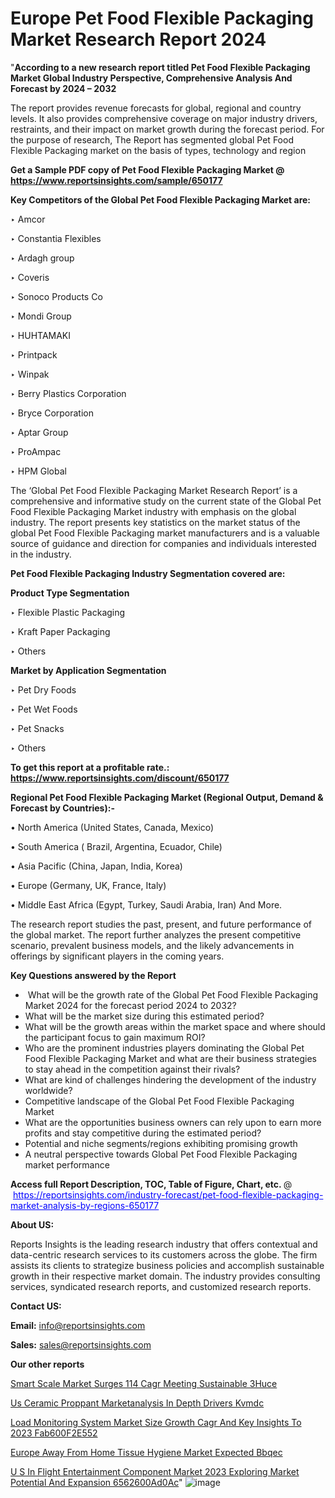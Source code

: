 # Europe Pet Food Flexible Packaging Market Research Report 2024

"<strong>According to a new research report titled Pet Food Flexible Packaging Market Global Industry Perspective, Comprehensive Analysis And Forecast by 2024 – 2032</strong>

The report provides revenue forecasts for global, regional and country levels. It also provides comprehensive coverage on major industry drivers, restraints, and their impact on market growth during the forecast period. For the purpose of research, The Report has segmented global Pet Food Flexible Packaging market on the basis of types, technology and region

<strong>Get a Sample PDF copy of Pet Food Flexible Packaging Market </strong><strong>@<a href=https://www.reportsinsights.com/sample/650177 style=color:#0000ff;> https://www.reportsinsights.com/sample/650177</a></strong></font>

<strong>Key Competitors of the Global Pet Food Flexible Packaging Market are:</strong>

‣ Amcor

‣ Constantia Flexibles

‣ Ardagh group

‣ Coveris

‣ Sonoco Products Co

‣ Mondi Group

‣ HUHTAMAKI

‣ Printpack

‣ Winpak

‣ Berry Plastics Corporation

‣ Bryce Corporation

‣ Aptar Group

‣ ProAmpac

‣ HPM Global

The ‘Global Pet Food Flexible Packaging Market Research Report’ is a comprehensive and informative study on the current state of the Global Pet Food Flexible Packaging Market industry with emphasis on the global industry. The report presents key statistics on the market status of the global Pet Food Flexible Packaging market manufacturers and is a valuable source of guidance and direction for companies and individuals interested in the industry.

<strong>Pet Food Flexible Packaging Industry Segmentation covered are:</strong>

<strong>Product Type Segmentation</strong>

‣ Flexible Plastic Packaging

‣ Kraft Paper Packaging

‣ Others

<strong>Market by Application Segmentation</strong>

‣ Pet Dry Foods

‣ Pet Wet Foods

‣ Pet Snacks

‣ Others

<strong>To get this report at a profitable rate.: <a href=https://www.reportsinsights.com/discount/650177 style=color:#0000ff;>https://www.reportsinsights.com/discount/650177</a></strong></font>

<strong>Regional Pet Food Flexible Packaging Market (Regional Output, Demand &amp; Forecast by Countries):-</strong>

• North America (United States, Canada, Mexico)

• South America ( Brazil, Argentina, Ecuador, Chile)

• Asia Pacific (China, Japan, India, Korea)

• Europe (Germany, UK, France, Italy)

• Middle East Africa (Egypt, Turkey, Saudi Arabia, Iran) And More.

The research report studies the past, present, and future performance of the global market. The report further analyzes the present competitive scenario, prevalent business models, and the likely advancements in offerings by significant players in the coming years.

<strong>Key Questions answered by the Report</strong>
<ul>
  <li> What will be the growth rate of the Global Pet Food Flexible Packaging Market 2024 for the forecast period 2024 to 2032?</li>
  <li>What will be the market size during this estimated period?</li>
  <li>What will be the growth areas within the market space and where should the participant focus to gain maximum ROI?</li>
  <li>Who are the prominent industries players dominating the Global Pet Food Flexible Packaging Market and what are their business strategies to stay ahead in the competition against their rivals?</li>
  <li>What are kind of challenges hindering the development of the industry worldwide?</li>
  <li>Competitive landscape of the Global Pet Food Flexible Packaging Market</li>
  <li>What are the opportunities business owners can rely upon to earn more profits and stay competitive during the estimated period?</li>
  <li>Potential and niche segments/regions exhibiting promising growth</li>
  <li>A neutral perspective towards Global Pet Food Flexible Packaging market performance</li>
</ul>
<strong>Access full Report Description, TOC, Table of Figure, Chart, etc. </strong>@  <a href=https://reportsinsights.com/industry-forecast/pet-food-flexible-packaging-market-analysis-by-regions-650177 style=color:#0000ff;>https://reportsinsights.com/industry-forecast/pet-food-flexible-packaging-market-analysis-by-regions-650177</a></font>

<strong><strong>About US</strong>:</strong>

Reports Insights is the leading research industry that offers contextual and data-centric research services to its customers across the globe. The firm assists its clients to strategize business policies and accomplish sustainable growth in their respective market domain. The industry provides consulting services, syndicated research reports, and customized research reports.

<strong>Contact US:</strong>

<p class=""""><b>Email:</b> <a href=mailto:info@reportsinsights.com>info@reportsinsights.com</a></p>
<p class=""""><b>Sales:</b> <a href=mailto:sales@reportsinsights.com>sales@reportsinsights.com</a></p>

<strong>Our other reports</strong>

<a href=https://www.linkedin.com/pulse/smart-scale-market-surges-114-cagr-meeting-sustainable-3huce/>Smart Scale Market Surges 114 Cagr Meeting Sustainable 3Huce</a>

<a href=https://www.linkedin.com/pulse/us-ceramic-proppant-marketanalysis-in-depth-drivers-kvmdc/>Us Ceramic Proppant Marketanalysis In Depth Drivers Kvmdc</a>

<a href=https://medium.com/@amolshinde346727482/load-monitoring-system-market-size-growth-cagr-and-key-insights-to-2023-fab600f2e552>Load Monitoring System Market Size Growth Cagr And Key Insights To 2023 Fab600F2E552</a>

<a href=https://www.linkedin.com/pulse/europe-away-from-home-tissue-hygiene-market-expected-bbqec/>Europe Away From Home Tissue Hygiene Market Expected Bbqec</a>

<a href=https://medium.com/@aanarkumar6/u-s-in-flight-entertainment-component-market-2023-exploring-market-potential-and-expansion-6562600ad0ac>U S In Flight Entertainment Component Market 2023 Exploring Market Potential And Expansion 6562600Ad0Ac</a>"
![image](https://github.com/Reportsinsights123/RIgrowth/assets/158415881/e269c3f2-8d88-4558-84f9-507a37d9b782)

